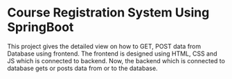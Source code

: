 # Course Registration System Using SpringBoot

This project gives the detailed view on how to GET, POST data from Database using frontend. The frontend is designed using HTML, CSS and JS which is connected to backend. Now, the backend which is connected to database gets or posts data from or to the database.
